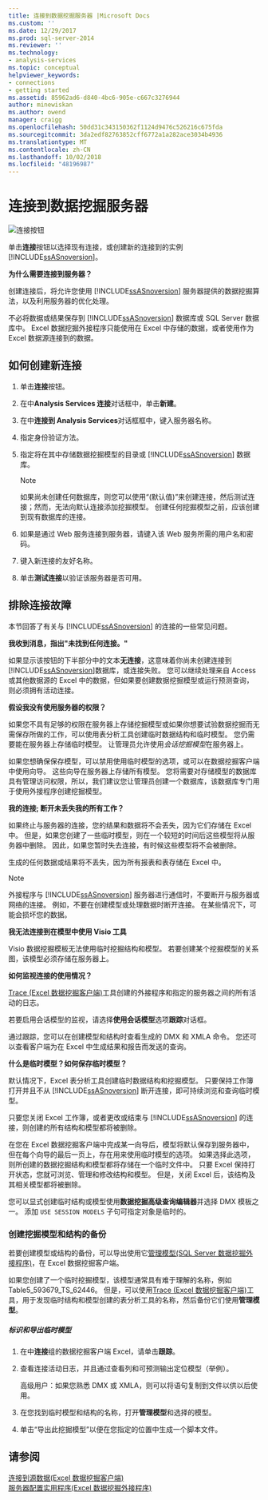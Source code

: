 ```yaml
---
title: 连接到数据挖掘服务器 |Microsoft Docs
ms.custom: ''
ms.date: 12/29/2017
ms.prod: sql-server-2014
ms.reviewer: ''
ms.technology:
- analysis-services
ms.topic: conceptual
helpviewer_keywords:
- connections
- getting started
ms.assetid: 85962ad6-d840-4bc6-905e-c667c3276944
author: minewiskan
ms.author: owend
manager: craigg
ms.openlocfilehash: 50dd31c343150362f1124d9476c526216c675fda
ms.sourcegitcommit: 3da2edf82763852cff6772a1a282ace3034b4936
ms.translationtype: MT
ms.contentlocale: zh-CN
ms.lasthandoff: 10/02/2018
ms.locfileid: "48196987"
---
```

# <a name="connect-to-a-data-mining-server"></a>连接到数据挖掘服务器
  ![连接按钮](media/misc-connection.gif "连接按钮")  
  
 单击**连接**按钮以选择现有连接，或创建新的连接到的实例[!INCLUDE[ssASnoversion](../includes/ssasnoversion-md.md)]。  
  
 **为什么需要连接到服务器？**  
  
 创建连接后，将允许您使用 [!INCLUDE[ssASnoversion](../includes/ssasnoversion-md.md)] 服务器提供的数据挖掘算法，以及利用服务器的优化处理。  
  
 不必将数据或结果保存到 [!INCLUDE[ssASnoversion](../includes/ssasnoversion-md.md)] 数据库或 SQL Server 数据库中。 Excel 数据挖掘外接程序只能使用在 Excel 中存储的数据，或者使用作为 Excel 数据源连接到的数据。  
  
## <a name="how-to-create-a-new-connection"></a>如何创建新连接  
  
1.  单击**连接**按钮。  
  
2.  在中**Analysis Services 连接**对话框中，单击**新建**。  
  
3.  在中**连接到 Analysis Services**对话框框中，键入服务器名称。  
  
4.  指定身份验证方法。  
  
5.  指定将在其中存储数据挖掘模型的目录或 [!INCLUDE[ssASnoversion](../includes/ssasnoversion-md.md)] 数据库。  
  
    > [!NOTE]  
    >  如果尚未创建任何数据库，则您可以使用“(默认值)”来创建连接，然后测试连接；然而，无法向默认连接添加挖掘模型。 创建任何挖掘模型之前，应该创建到现有数据库的连接。  
  
6.  如果是通过 Web 服务连接到服务器，请键入该 Web 服务所需的用户名和密码。  
  
7.  键入新连接的友好名称。  
  
8.  单击**测试连接**以验证该服务器是否可用。  
  
## <a name="troubleshooting-connections"></a>排除连接故障  
 本节回答了有关与 [!INCLUDE[ssASnoversion](../includes/ssasnoversion-md.md)] 的连接的一些常见问题。  
  
 **我收到消息，指出"未找到任何连接。"**  
  
 如果显示该按钮的下半部分中的文本**无连接**，这意味着你尚未创建连接到[!INCLUDE[ssASnoversion](../includes/ssasnoversion-md.md)]数据库，或连接失败。 您可以继续处理来自 Access 或其他数据源的 Excel 中的数据，但如果要创建数据挖掘模型或运行预测查询，则必须拥有活动连接。  
  
 **假设我没有使用服务器的权限？**  
  
 如果您不具有足够的权限在服务器上存储挖掘模型或如果你想要试验数据挖掘而无需保存所做的工作，可以使用表分析工具创建临时数据结构和临时模型。 您仍需要能在服务器上存储临时模型。 让管理员允许使用*会话挖掘模型*在服务器上。  
  
 如果您想确保保存模型，可以禁用使用临时模型的选项，或可以在数据挖掘客户端中使用向导。 这些向导在服务器上存储所有模型。 您将需要对存储模型的数据库具有管理访问权限，所以，我们建议您让管理员创建一个数据库，该数据库专门用于使用外接程序创建挖掘模型。  
  
 **我的连接; 断开未丢失我的所有工作？**  
  
 如果终止与服务器的连接，您的结果和数据将不会丢失，因为它们存储在 Excel 中。 但是，如果您创建了一些临时模型，则在一个较短的时间后这些模型将从服务器中删除。 因此，如果您暂时失去连接，有时候这些模型将不会被删除。  
  
 生成的任何数据或结果将不丢失，因为所有报表和表存储在 Excel 中。  
  
> [!NOTE]  
>  外接程序与 [!INCLUDE[ssASnoversion](../includes/ssasnoversion-md.md)] 服务器进行通信时，不要断开与服务器或网络的连接。 例如，不要在创建模型或处理数据时断开连接。 在某些情况下，可能会损坏您的数据。  
  
 **我无法连接到在模型中使用 Visio 工具**  
  
 Visio 数据挖掘模板无法使用临时挖掘结构和模型。 若要创建某个挖掘模型的关系图，该模型必须存储在服务器上。  
  
 **如何监视连接的使用情况？**  
  
 [Trace &#40;Excel 数据挖掘客户端&#41;](trace-data-mining-client-for-excel.md)工具创建的外接程序和指定的服务器之间的所有活动的日志。  
  
 若要启用会话模型的监视，请选择**使用会话模型**选项**跟踪**对话框。  
  
 通过跟踪，您可以在创建模型和结构时查看生成的 DMX 和 XMLA 命令。 您还可以查看客户端为在 Excel 中生成结果和报告而发送的查询。  
  
 **什么是临时模型？如何保存临时模型？**  
  
 默认情况下，Excel 表分析工具创建临时数据结构和挖掘模型。 只要保持工作簿打开并且不从 [!INCLUDE[ssASnoversion](../includes/ssasnoversion-md.md)] 断开连接，即可持续浏览和查询临时模型。  
  
 只要您关闭 Excel 工作簿，或者更改或结束与 [!INCLUDE[ssASnoversion](../includes/ssasnoversion-md.md)] 的连接，则创建的所有结构和模型都将被删除。  
  
 在您在 Excel 数据挖掘客户端中完成某一向导后，模型将默认保存到服务器中，但在每个向导的最后一页上，存在用来使用临时模型的选项。 如果选择此选项，则所创建的数据挖掘结构和模型都将存储在一个临时文件中。 只要 Excel 保持打开状态，您就可浏览、管理和修改结构和模型。 但是，关闭 Excel 后，该结构及其相关模型都将被删除。  
  
 您可以显式创建临时结构或模型使用**数据挖掘高级查询编辑器**并选择 DMX 模板之一。 添加 `USE SESSION MODELS` 子句可指定对象是临时的。   
  
### <a name="creating-backups-of-mining-models-and-structures"></a>创建挖掘模型和结构的备份  
 若要创建模型或结构的备份，可以导出使用它[管理模型&#40;SQL Server 数据挖掘外接程序&#41;](manage-models-sql-server-data-mining-add-ins.md)，在 Excel 数据挖掘客户端。  
  
 如果您创建了一个临时挖掘模型，该模型通常具有难于理解的名称，例如 Table5_593679_TS_62446。 但是，可以使用[Trace &#40;Excel 数据挖掘客户端&#41;](trace-data-mining-client-for-excel.md)工具，用于发现临时结构和模型创建的表分析工具的名称，然后备份它们使用**管理模型**。  
  
##### <a name="identify-and-export-a-temporary-model"></a>标识和导出临时模型  
  
1.  在中**连接**组的数据挖掘客户端 Excel，请单击**跟踪**。  
  
2.  查看连接活动日志，并且通过查看列和可预测输出定位模型（举例）。  
  
     高级用户：如果您熟悉 DMX 或 XMLA，则可以将语句复制到文件以供以后使用。  
  
3.  在您找到临时模型和结构的名称，打开**管理模型**和选择的模型。  
  
4.  单击“导出此挖掘模型”以便在您指定的位置中生成一个脚本文件。  
  
## <a name="see-also"></a>请参阅  
 [连接到源数据&#40;Excel 数据挖掘客户端&#41;](connect-to-source-data-data-mining-client-for-excel.md)   
 [服务器配置实用程序&#40;Excel 数据挖掘外接程序&#41;](server-configuration-utility-data-mining-add-ins-for-excel.md)  
  
  
